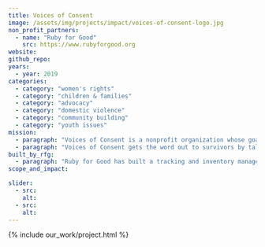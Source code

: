```yaml
---
title: Voices of Consent
image: /assets/img/projects/impact/voices-of-consent-logo.jpg
non_profit_partners:
  - name: "Ruby for Good"
    src: https://www.rubyforgood.org
website:
github_repo:
years:
  - year: 2019
categories:
  - category: "women's rights"
  - category: "children & families"
  - category: "advocacy"
  - category: "domestic violence"
  - category: "community building"
  - category: "youth issues"
mission:
  - paragraph: "Voices of Consent is a nonprofit organization whose goal is to support survivors after a traumatic experience. Locally based, this nonprofit operates in 42 states to help survivors. In the aftermath of a traumatic event, Voices of Consent sends a box to a survivor who requests one.  Survivor Boxes are personalized packages put together to let survivors know they are not alone after an event, that include resources to use as survivors begin the recovery process (including information about laws in their state, free health and counseling services in their area)."
  - paragraph: "Voices of Consent gets the word out to survivors by talking at schools and churches. The boxes are sent to survivors who request them directly, or can be picked up at hospitals or police stations"
built_by_rfg:
  - paragraph: "Ruby for Good has built a tracking and inventory management application."
scope_and_impact:

slider:
  - src:
    alt:
  - src:
    alt:
---
```


{% include our_work/project.html %}
